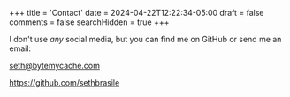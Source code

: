 +++
title = 'Contact'
date = 2024-04-22T12:22:34-05:00
draft = false
comments = false
searchHidden = true
+++


I don't use _any_ social media, but you can find me on GitHub or send me an email:

seth@bytemycache.com

https://github.com/sethbrasile
